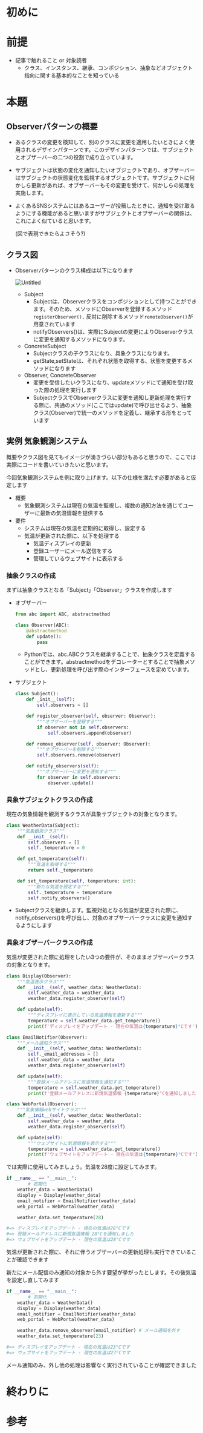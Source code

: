 # 初めに

# 前提

- 記事で触れること or 対象読者
    - クラス、インスタンス、継承、コンポジション、抽象などオブジェクト指向に関する基本的なことを知っている

# 本題

## Observerパターンの概要

- あるクラスの変更を検知して、別のクラスに変更を適用したいときによく使用されるデザインパターンです。このデザインパターンでは、サブジェクトとオブザーバーの二つの役割で成り立っています。
- サブジェクトは状態の変化を通知したいオブジェクトであり、オブザーバーはサブジェクトの状態変化を監視するオブジェクトです。サブジェクトに何かしら更新があれば、オブザーバーもその変更を受けて、何かしらの処理を実施します。
- よくあるSNSシステムにはあるユーザーが投稿したときに、通知を受け取るようにする機能があると思いますがサブジェクトとオブザーバーの関係は、これによく似ていると思います。
    
    (図で表現できたらよさそう?)
    

## クラス図

- Observerパターンのクラス構成は以下になります
    
    ![Untitled](https://s3-us-west-2.amazonaws.com/secure.notion-static.com/464f34c5-7cab-4436-9830-c8196459ac01/Untitled.png)
    
    - Subject
        - Subjectは、Observerクラスをコンポジションとして持つことができます。そのため、メソッドにObserverを登録するメソッド`registerObserver(),` 反対に削除するメソッド`remoteObserver()`が用意されています
        - notifyObservers()は、実際にSubjectの変更によりObserverクラスに変更を通知するメソッドになります。
    - ConcreteSubject
        - Subjectクラスの子クラスになり、具象クラスになります。
        - getState,setStateは、それぞれ状態を取得する、状態を変更するメソッドになります
    - Observer, ConcreteObserver
        - 変更を受信したいクラスになり、updateメソッドにて通知を受け取った際の処理を実行します
        - SubjectクラスでObserverクラスに変更を通知し更新処理を実行する際に、共通のメソッド(ここではupdate)で呼び出せるよう、抽象クラス(Observer)で統一のメソッドを定義し、継承する形をとっています

## 実例  気象観測システム

概要やクラス図を見てもイメージが湧きづらい部分もあると思うので、ここでは実際にコードを書いていきたいと思います。

今回気象観測システムを例に取り上げます。以下の仕様を満たす必要があると仮定します

- 概要
    - 気象観測システムは現在の気温を監視し、複数の通知方法を通じてユーザーに最新の気温情報を提供する
- 要件
    - システムは現在の気温を定期的に取得し、設定する
    - 気温が更新された際に、以下を処理する
        - 気温ディスプレイの更新
        - 登録ユーザーにメール送信をする
        - 管理しているウェブサイトに表示する

### 抽象クラスの作成

まずは抽象クラスとなる「Subject」「Observer」クラスを作成します

- オブザーバー
    
    ```python
    from abc import ABC, abstractmethod
    
    class Observer(ABC):
        @abstractmethod
        def update():
            pass
    ```
    
    - Pythonでは、abc.ABCクラスを継承することで、抽象クラスを定義することができます。abstractmethodをデコレーターとすることで抽象メソッドとし、更新処理を呼び出す際のインターフェースを定めています。
- サブジェクト
    
    ```python
    class Subject():
        def _init__(self):
            self.observers = []
    
        def register_observer(self, observer: Observer):
            """オブザーバーを登録する"""
            if observer not in self.observers:
                self.observers.append(observer)
    
        def remove_observer(self, observer: Observer):
            """オブザーバーを削除する"""
            self.observers.remove(observer)
    
        def notify_observers(self):
            """オブザーバーに変更を通知する"""
            for observer in self.observers:
                observer.update()
    ```
    

### 具象サブジェクトクラスの作成

現在の気象情報を観測するクラスが具象サブジェクトの対象となります。

```python
class WeatherData(Subject):
    """気象観測クラス"""
    def __init__(self):
        self.observers = []
        self._temperature = 0

    def get_temperature(self):
        """気温を取得する"""
        return self._temperature

    def set_temperature(self, temperature: int):
        """新たな気温を設定する"""
        self._temperature = temperature
        self.notify_observers()
```

- Subjectクラスを継承します。監視対処となる気温が変更された際に、notify_observers()を呼び出し、対象のオブサーバークラスに変更を通知するようにします

### 具象オブザーバークラスの作成

気温が変更された際に処理をしたい3つの要件が、そのままオブザーバークラスの対象となります。

```python
class Display(Observer):
    """気温表示クラス"""
    def __init__(self, weather_data: WeatherData):
        self.weather_data = weather_data
        weather_data.register_observer(self)

    def update(self):
        """ディスプレイに表示している気温情報を更新する"""
        temperature = self.weather_data.get_temperature()
        print(f'ディスプレイをアップデート - 現在の気温は{temperature}°Cです')

class EmailNotifier(Observer):
    """メール通知クラス"""
    def __init__(self, weather_data: WeatherData):
        self._email_addresses = []
        self.weather_data = weather_data
        weather_data.register_observer(self)

    def update(self):
        """登録メールアドレスに気温情報を通知する"""
        temperature = self.weather_data.get_temperature()
        print(f'登録メールアドレスに新規気温情報 {temperature}°Cを通知しました')

class WebPortal(Observer):
    """気象情報webサイトクラス"""
    def __init__(self, weather_data: WeatherData):
        self.weather_data = weather_data
        weather_data.register_observer(self)

    def update(self):
        """ウェブサイトに気温情報を表示する"""
        temperature = self.weather_data.get_temperature()
        print(f'ウェブサイトをアップデート - 現在の気温は{temperature}°Cです')
```

では実際に使用してみましょう。気温を28度に設定してみます。

```python
if __name__ == "__main__":
		# 初期化
    weather_data = WeatherData()
    display = Display(weather_data)
    email_notifier = EmailNotifier(weather_data)
    web_portal = WebPortal(weather_data)

    weather_data.set_temperature(28)

#=> ディスプレイをアップデート - 現在の気温は28°Cです
#=> 登録メールアドレスに新規気温情報 28°Cを通知しました
#=> ウェブサイトをアップデート - 現在の気温は28°Cです
```

気温が更新された際に、それに伴うオブザーバーの更新処理も実行できていることが確認できます

新たにメール配信のみ通知の対象から外す要望が挙がったとします。その後気温を設定し直してみます

```python
if __name__ == "__main__":
		# 初期化
    weather_data = WeatherData()
    display = Display(weather_data)
    email_notifier = EmailNotifier(weather_data)
    web_portal = WebPortal(weather_data)

    weather_data.remove_observer(email_notifier) # メール通知を外す
    weather_data.set_temperature(23)

#=> ディスプレイをアップデート - 現在の気温は23°Cです
#=> ウェブサイトをアップデート - 現在の気温は23°Cです
```

メール通知のみ、外し他の処理は影響なく実行されていることが確認できました

# 終わりに

# 参考
